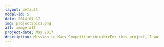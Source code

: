 ```yaml
---
layout: default
modal-id: 5
date: 2014-07-17
img: project5pic1.png
alt: image-alt
project-date: May 2017
description: Mission to Mars Competition<br><br>For this project, I worked on a team of four to create a robot that would compete against other teams to complete five different tasks. To complete this task, I worked on prototyping a machine using SolidWorks as well as working to integrate mechatronics into the robot using LabVIEW. In addition, I worked on fabricating parts of the robot as well as conducting quality tests to ensure reliability and accuracy during the competition. The picture below shows a CAD model of the final robot that was created for competition<br><br><img src="img/portfolio/project5pic1.png" class="img-responsive img-centered">The video below explains the rules of the game, the design decisions, the CAD model, as well as the performance of the machine.<br><br><iframe src="https://drive.google.com/file/d/1DjSq9fJcB0T9Q5bqlI8wqk4v1CL7YLol/preview" width="300" height="200"></iframe>
---
```

